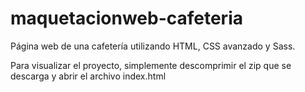 # maquetacionweb-cafeteria
Página web de una cafetería utilizando HTML, CSS avanzado y Sass.

Para visualizar el proyecto, simplemente descomprimir el zip que se descarga y abrir el archivo index.html
